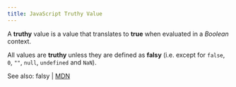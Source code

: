 ```yaml
---
title: JavaScript Truthy Value
---
```

A **truthy** value is a value that translates to **true** when evaluated in a _Boolean_ context.

All values are **truthy** unless they are defined as **falsy** (i.e. except for `false`, `0`, `""`, `null`, `undefined` and `NaN`).

See also: <a>falsy</a> | [MDN](https://developer.mozilla.org/en-US/docs/Glossary/Truthy)
